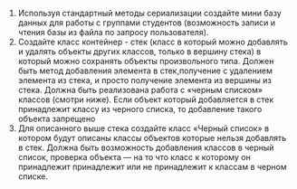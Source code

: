 1) Используя стандартный методы сериализации создайте мини базу
данных для работы с группами студентов (возможность записи и чтения
базы из файла по запросу пользователя).
2) Создайте класс контейнер - стек (класс в который можно добавлять и
удалять объекты других классов, только в вершину стека) в который
можно сохранять объекты произвольного типа. Должен быть метод
добавления элемента в стек,получение с удалением элемента из стека, и
просто получение элемента из вершины из стека. Должна быть
реализована работа с «черным списком» классов (смотри ниже). Если
объект который добавляется в стек принадлежит классу из черного
списка, то добавление такого объекта запрещено
3) Для описанного выше стека создайте класс «Черный список» в котором
будут описаны классы объектов которые нельзя добавлять в стек.
Должна быть возможность добавления классов в черный список, проверка
объекта — на то что класс к которому он принадлежит принадлежит или
не принадлежит к классам в черном списке.
